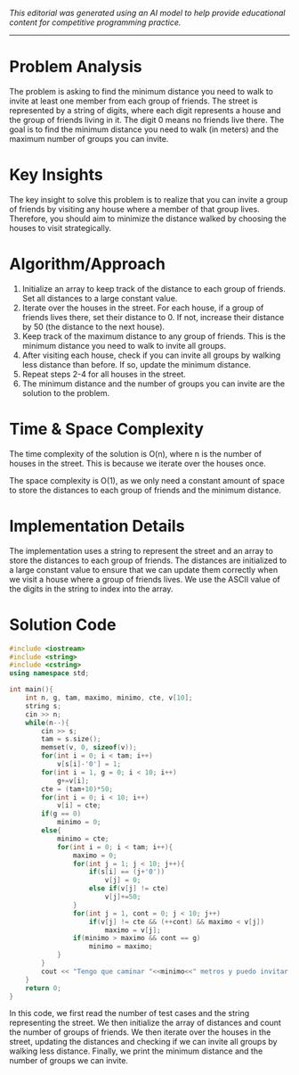 *This editorial was generated using an AI model to help provide educational content for competitive programming practice.*

---

# Problem Analysis
The problem is asking to find the minimum distance you need to walk to invite at least one member from each group of friends. The street is represented by a string of digits, where each digit represents a house and the group of friends living in it. The digit 0 means no friends live there. The goal is to find the minimum distance you need to walk (in meters) and the maximum number of groups you can invite.

# Key Insights
The key insight to solve this problem is to realize that you can invite a group of friends by visiting any house where a member of that group lives. Therefore, you should aim to minimize the distance walked by choosing the houses to visit strategically. 

# Algorithm/Approach
1. Initialize an array to keep track of the distance to each group of friends. Set all distances to a large constant value.
2. Iterate over the houses in the street. For each house, if a group of friends lives there, set their distance to 0. If not, increase their distance by 50 (the distance to the next house).
3. Keep track of the maximum distance to any group of friends. This is the minimum distance you need to walk to invite all groups.
4. After visiting each house, check if you can invite all groups by walking less distance than before. If so, update the minimum distance.
5. Repeat steps 2-4 for all houses in the street.
6. The minimum distance and the number of groups you can invite are the solution to the problem.

# Time & Space Complexity
The time complexity of the solution is O(n), where n is the number of houses in the street. This is because we iterate over the houses once.

The space complexity is O(1), as we only need a constant amount of space to store the distances to each group of friends and the minimum distance.

# Implementation Details
The implementation uses a string to represent the street and an array to store the distances to each group of friends. The distances are initialized to a large constant value to ensure that we can update them correctly when we visit a house where a group of friends lives. We use the ASCII value of the digits in the string to index into the array.

# Solution Code
```cpp
#include <iostream>
#include <string>
#include <cstring>
using namespace std;

int main(){
    int n, g, tam, maximo, minimo, cte, v[10];
    string s;
    cin >> n;
    while(n--){
        cin >> s;
        tam = s.size();
        memset(v, 0, sizeof(v));
        for(int i = 0; i < tam; i++)
            v[s[i]-'0'] = 1;
        for(int i = 1, g = 0; i < 10; i++)
            g+=v[i];
        cte = (tam+10)*50;
        for(int i = 0; i < 10; i++)
            v[i] = cte;
        if(g == 0)
            minimo = 0;
        else{
            minimo = cte;
            for(int i = 0; i < tam; i++){
                maximo = 0;
                for(int j = 1; j < 10; j++){
                    if(s[i] == (j+'0'))
                        v[j] = 0;
                    else if(v[j] != cte)
                        v[j]+=50;
                }
                for(int j = 1, cont = 0; j < 10; j++)
                    if(v[j] != cte && (++cont) && maximo < v[j])
                        maximo = v[j];
                if(minimo > maximo && cont == g)
                    minimo = maximo;
            }
        }
        cout << "Tengo que caminar "<<minimo<<" metros y puedo invitar a "<<g<<" grupos.\n";
    }
    return 0;
}
```
In this code, we first read the number of test cases and the string representing the street. We then initialize the array of distances and count the number of groups of friends. We then iterate over the houses in the street, updating the distances and checking if we can invite all groups by walking less distance. Finally, we print the minimum distance and the number of groups we can invite.